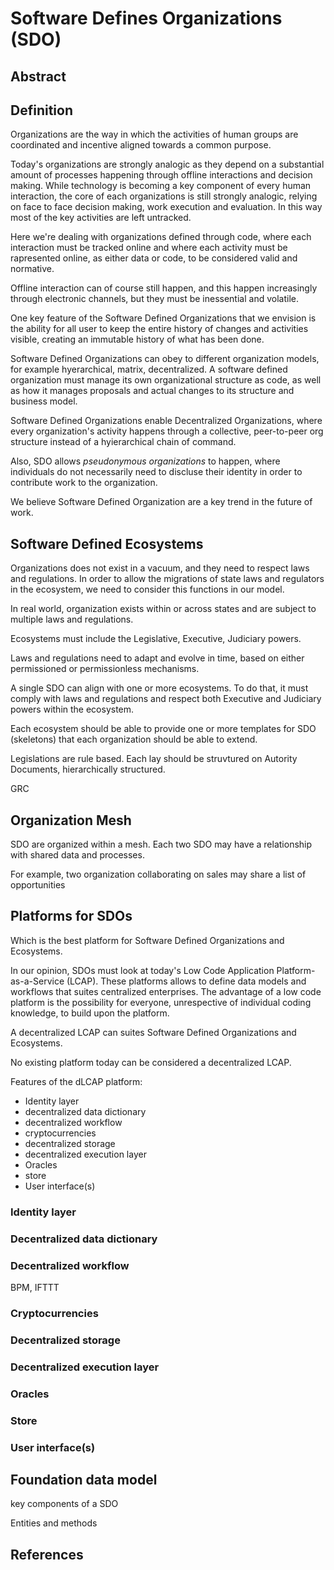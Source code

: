 # Software Defines Organizations (SDO)

## Abstract

## Definition

Organizations are the way in which the activities of human groups are coordinated and incentive aligned towards a common purpose.

Today's organizations are strongly analogic as they depend on a substantial amount of processes happening through offline interactions and decision making. While technology is becoming a key component of every human interaction, the core of each organizations is still strongly analogic, relying on face to face decision making, work execution and evaluation. In this way most of the key activities are left untracked. 

Here we're dealing with organizations defined through code, where each interaction must be tracked online and where each activity must be rapresented online, as either data or code, to be considered valid and normative.

Offline interaction can of course still happen, and this happen increasingly through electronic channels, but they must be inessential and volatile.

One key feature of the Software Defined Organizations that we envision is the ability for all user to keep the entire history of changes and activities visible, creating an immutable history of what has been done.

Software Defined Organizations can obey to different organization models, for example hyerarchical, matrix, decentralized. A software defined organization must manage its own organizational structure as code, as well as how it manages proposals and actual changes to its structure and business model.

Software Defined Organizations enable Decentralized Organizations, where every organization's activity happens through a collective, peer-to-peer org structure instead of a hyierarchical chain of command.

Also, SDO allows *pseudonymous organizations* to happen, where individuals do not necessarily need to discluse their identity in order to contribute work to the organization.

We believe Software Defined Organization are a key trend in the future of work.

## Software Defined Ecosystems

Organizations does not exist in a vacuum, and they need to respect laws and regulations. In order to allow the migrations of state laws and regulators in the ecosystem, we need to consider this functions in our model.

In real world, organization exists within or across states and are subject to multiple laws and regulations.

Ecosystems must include the Legislative, Executive, Judiciary powers.

Laws and regulations need to adapt and evolve in time, based on either permissioned or permissionless mechanisms.

A single SDO can align with one or more ecosystems. To do that, it must comply with laws and regulations and respect both Executive and Judiciary powers within the ecosystem.

Each ecosystem should be able to provide one or more templates for SDO (skeletons) that each organization should be able to extend.

Legislations are rule based. Each lay should be struvtured on Autority Documents, hierarchically structured.

GRC


## Organization Mesh

SDO are organized within a mesh. Each two SDO may have a relationship with shared data and processes.

For example, two organization collaborating on sales may share a list of opportunities


## Platforms for SDOs

Which is the best platform for Software Defined Organizations and Ecosystems.

In our opinion, SDOs must look at today's Low Code Application Platform-as-a-Service (LCAP). These platforms allows to define data models and workflows that suites centralized enterprises. The advantage of a low code platform is the possibility for everyone, unrespective of individual coding knowledge, to build upon the platform.

A decentralized LCAP can suites Software Defined Organizations and Ecosystems. 

No existing platform today can be considered a decentralized LCAP. 

Features of the dLCAP platform:

* Identity layer
* decentralized data dictionary
* decentralized workflow
* cryptocurrencies
* decentralized storage
* decentralized execution layer
* Oracles
* store
* User interface(s)

### Identity layer

### Decentralized data dictionary

### Decentralized workflow

BPM, IFTTT

### Cryptocurrencies

### Decentralized storage

### Decentralized execution layer

### Oracles

### Store

### User interface(s)





## Foundation data model

key components of a SDO

Entities and methods

## References
